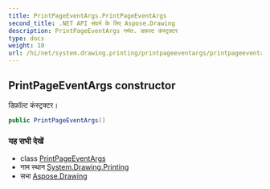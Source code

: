 ```yaml
---
title: PrintPageEventArgs.PrintPageEventArgs
second_title: .NET API संदर्भ के लिए Aspose.Drawing
description: PrintPageEventArgs नर्मत. डफ़ल्ट कंस्ट्रक्टर
type: docs
weight: 10
url: /hi/net/system.drawing.printing/printpageeventargs/printpageeventargs/
---
```

## PrintPageEventArgs constructor

डिफ़ॉल्ट कंस्ट्रक्टर।

```csharp
public PrintPageEventArgs()
```

### यह सभी देखें

* class [PrintPageEventArgs](../)
* नाम स्थान [System.Drawing.Printing](../../printpageeventargs/)
* सभा [Aspose.Drawing](../../../)


